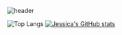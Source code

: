 
![header](https://capsule-render.vercel.app/api?type=waving&color=gradient&height=300&section=header&text=Hello%20there!&animation=twinkling&fontSize=90)

![Top Langs](https://github-readme-stats.vercel.app/api/top-langs/?username=jricks86&layout=normal&theme=dark)
[![Jessica's GitHub stats](https://github-readme-stats.vercel.app/api?username=jricks86&hide=stars&rank_icon=github&theme=dark)](https://github.com/jricks86/github-readme-stats)



